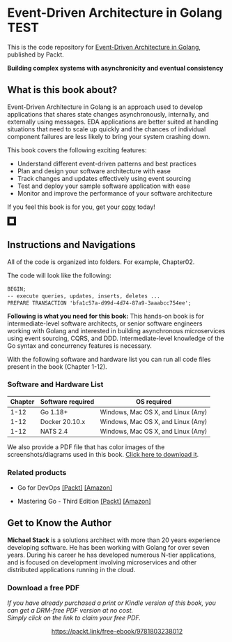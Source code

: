 


# Event-Driven Architecture in Golang TEST

<a href="https://www.packtpub.com/product/event-driven-architecture-in-golang/9781803238012?utm_source=github&utm_medium=repository&utm_campaign=9781803238012"><img src="https://static.packt-cdn.com/products/9781803238012/cover/smaller" alt="" height="256px" align="right"></a>

This is the code repository for [Event-Driven Architecture in Golang](https://www.packtpub.com/product/event-driven-architecture-in-golang/9781803238012?utm_source=github&utm_medium=repository&utm_campaign=9781803238012), published by Packt.

**Building complex systems with asynchronicity and eventual consistency**

## What is this book about?
Event-Driven Architecture in Golang is an approach used to develop applications that shares state changes asynchronously, internally, and externally using messages. EDA applications are better suited at handling situations that need to scale up quickly and the chances of individual component failures are less likely to bring your system crashing down. 

This book covers the following exciting features:
* Understand different event-driven patterns and best practices
* Plan and design your software architecture with ease
* Track changes and updates effectively using event sourcing
* Test and deploy your sample software application with ease
* Monitor and improve the performance of your software architecture

If you feel this book is for you, get your [copy](https://www.amazon.com/dp/1803238011) today!

<a href="https://www.packtpub.com/?utm_source=github&utm_medium=banner&utm_campaign=GitHubBanner"><img src="https://raw.githubusercontent.com/PacktPublishing/GitHub/master/GitHub.png" 
alt="https://www.packtpub.com/" border="5" /></a>

## Instructions and Navigations
All of the code is organized into folders. For example, Chapter02.

The code will look like the following:
```
BEGIN;
-- execute queries, updates, inserts, deletes ...
PREPARE TRANSACTION 'bfa1c57a-d99d-4d74-87a9-3aaabcc754ee';
```

**Following is what you need for this book:**
This hands-on book is for intermediate-level software architects, or senior software engineers working with Golang and interested in building asynchronous microservices using event sourcing, CQRS, and DDD. Intermediate-level knowledge of the Go syntax and concurrency features is necessary.

With the following software and hardware list you can run all code files present in the book (Chapter 1-12).
### Software and Hardware List
| Chapter | Software required | OS required |
| -------- | ------------------------------------ | ----------------------------------- |
| 1-12 | Go 1.18+ | Windows, Mac OS X, and Linux (Any) |
| 1-12 | Docker 20.10.x | Windows, Mac OS X, and Linux (Any) |
| 1-12 | NATS 2.4 | Windows, Mac OS X, and Linux (Any) |


We also provide a PDF file that has color images of the screenshots/diagrams used in this book. [Click here to download it](https://packt.link/qgf1O).

### Related products
* Go for DevOps 
[[Packt]](https://www.packtpub.com/product/go-for-devops/9781801818896?utm_source=github&utm_medium=repository&utm_campaign=9781801818896) [[Amazon]](https://www.amazon.com/dp/1801818894)

* Mastering Go - Third Edition 
[[Packt]](https://www.packtpub.com/product/mastering-go-third-edition/9781801079310?utm_source=github&utm_medium=repository&utm_campaign=9781801079310) [[Amazon]](https://www.amazon.com/dp/1801079315)


## Get to Know the Author
**Michael Stack**
is a solutions architect with more than 20 years experience developing software. He has been working with Golang for over seven years. During his career he has developed numerous N-tier applications, and is focused on development involving microservices and other distributed applications running in the cloud.

### Download a free PDF

 <i>If you have already purchased a print or Kindle version of this book, you can get a DRM-free PDF version at no cost.<br>Simply click on the link to claim your free PDF.</i>
<p align="center"> <a href="https://packt.link/free-ebook/9781803238012">https://packt.link/free-ebook/9781803238012 </a> </p>